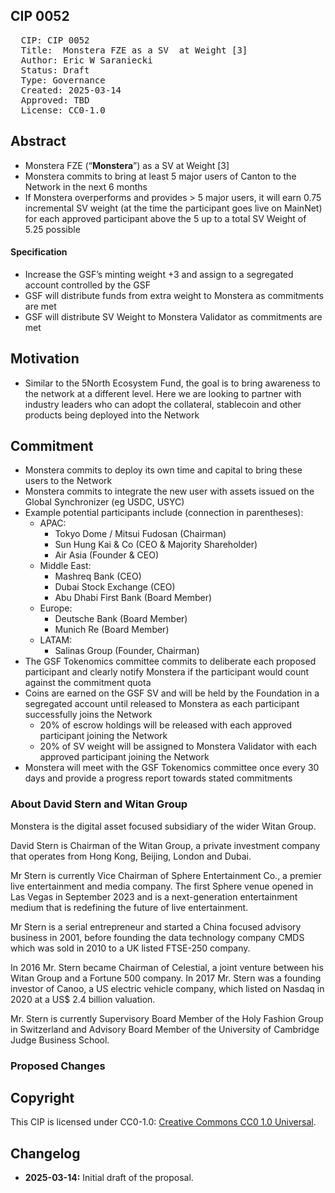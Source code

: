 ## CIP 0052

<pre>
  CIP: CIP 0052
  Title:  Monstera FZE as a SV  at Weight [3] 
  Author: Eric W Saraniecki 
  Status: Draft 
  Type: Governance 
  Created: 2025-03-14
  Approved: TBD
  License: CC0-1.0
</pre>

## Abstract

* Monstera FZE (“**Monstera**”) as a SV at Weight [3]
* Monstera commits to bring at least 5 major users of Canton to the Network in the next 6 months
* If Monstera overperforms and provides > 5 major users, it will earn 0.75 incremental SV weight (at the time the participant goes live on MainNet) for each approved participant above the 5 up to a total SV Weight of 5.25 possible 


#### Specification
* Increase the GSF’s minting weight +3 and assign to a segregated account controlled by the GSF
* GSF will distribute funds from extra weight to Monstera as commitments are met
* GSF will distribute SV Weight to Monstera Validator as commitments are met 



## Motivation

* Similar to the 5North Ecosystem Fund, the goal is to bring awareness to the network at a different level. Here we are looking to partner with industry leaders who can adopt the collateral, stablecoin and other products being deployed into the Network



## Commitment
* Monstera commits to deploy its own time and capital to bring these users to the Network
* Monstera commits to integrate the new user with assets issued on the Global Synchronizer (eg USDC, USYC)
* Example potential participants include (connection in parentheses):
    * APAC:
        * Tokyo Dome / Mitsui Fudosan (Chairman)
        * Sun Hung Kai & Co (CEO & Majority Shareholder)
        * Air Asia (Founder & CEO)
    * Middle East:
        * Mashreq Bank (CEO)
        * Dubai Stock Exchange (CEO)
        * Abu Dhabi First Bank (Board Member)
    * Europe: 
        * Deutsche Bank (Board Member)
        * Munich Re (Board Member)
    * LATAM: 
        * Salinas Group (Founder, Chairman)
* The GSF Tokenomics committee commits to deliberate each proposed participant and clearly notify Monstera if the participant would count against the commitment quota 
* Coins are earned on the GSF SV and will be held by the Foundation in a segregated account until released to Monstera as each participant successfully joins the Network
    * 20% of escrow holdings will be released with each approved participant joining the Network
    * 20% of SV weight will be assigned to Monstera Validator with each approved participant joining the Network
* Monstera will meet with the GSF Tokenomics committee once every 30 days and provide a progress report towards stated commitments


### About David Stern and Witan Group

Monstera is the digital asset focused subsidiary of the wider Witan Group.

David Stern is Chairman of the Witan Group, a private investment company that operates from Hong Kong, Beijing, London and Dubai.

Mr Stern is currently Vice Chairman of Sphere Entertainment Co., a premier live entertainment and media company. The first Sphere venue opened in Las Vegas in September 2023 and is a next-generation entertainment medium that is redefining the future of live entertainment.

Mr Stern is a serial entrepreneur and started a China focused advisory business in 2001, before founding the data technology company CMDS which was sold in 2010 to a UK listed FTSE-250 company.

In 2016 Mr. Stern became Chairman of Celestial, a joint venture between his Witan Group and a Fortune 500 company. In 2017 Mr. Stern was a founding investor of Canoo, a US electric vehicle company, which listed on Nasdaq in 2020 at a US$ 2.4 billion valuation. 

Mr. Stern is currently Supervisory Board Member of the Holy Fashion Group in Switzerland and Advisory Board Member of the University of Cambridge Judge Business School.


### Proposed Changes


## Copyright

This CIP is licensed under CC0-1.0: [Creative Commons CC0 1.0 Universal](https://creativecommons.org/publicdomain/zero/1.0/).

## Changelog

* **2025-03-14:** Initial draft of the proposal.